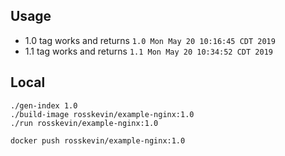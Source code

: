 ## Usage

- 1.0 tag works and returns `1.0 Mon May 20 10:16:45 CDT 2019`
- 1.1 tag works and returns `1.1 Mon May 20 10:34:52 CDT 2019`

## Local

```
./gen-index 1.0
./build-image rosskevin/example-nginx:1.0
./run rosskevin/example-nginx:1.0

docker push rosskevin/example-nginx:1.0
```
